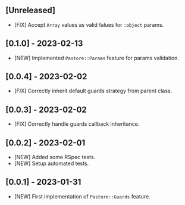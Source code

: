 ## [Unreleased]

- [FIX] Accept `Array` values as valid falues for `:object` params.

## [0.1.0] - 2023-02-13

- [NEW] Implemented `Pastore::Params` feature for params validation.

## [0.0.4] - 2023-02-02

- [FIX] Correctly inherit default guards strategy from parent class.

## [0.0.3] - 2023-02-02

- [FIX] Correctly handle guards callback inheritance.

## [0.0.2] - 2023-02-01

- [NEW] Added some RSpec tests.
- [NEW] Setup automated tests.

## [0.0.1] - 2023-01-31

- [NEW] First implementation of `Pastore::Guards` feature.
